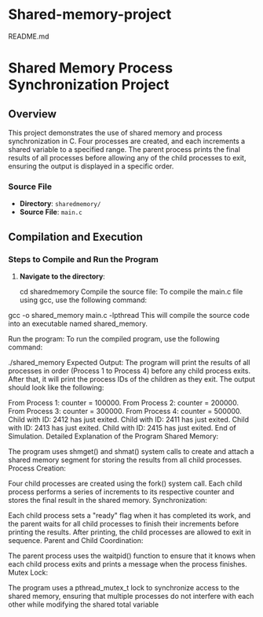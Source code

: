# Shared-memory-project

README.md


# Shared Memory Process Synchronization Project

## Overview
This project demonstrates the use of shared memory and process synchronization in C. Four processes are created, and each increments a shared variable to a specified range. The parent process prints the final results of all processes before allowing any of the child processes to exit, ensuring the output is displayed in a specific order.

### Source File
- **Directory**: `sharedmemory/`
- **Source File**: `main.c`

## Compilation and Execution

### Steps to Compile and Run the Program

1. **Navigate to the directory**:

   cd sharedmemory
Compile the source file: To compile the main.c file using gcc, use the following command:


gcc -o shared_memory main.c -lpthread
This will compile the source code into an executable named shared_memory.

Run the program: To run the compiled program, use the following command:

./shared_memory
Expected Output: The program will print the results of all processes in order (Process 1 to Process 4) before any child process exits. After that, it will print the process IDs of the children as they exit. The output should look like the following:


From Process 1: counter = 100000.
From Process 2: counter = 200000.
From Process 3: counter = 300000.
From Process 4: counter = 500000.
Child with ID: 2412 has just exited.
Child with ID: 2411 has just exited.
Child with ID: 2413 has just exited.
Child with ID: 2415 has just exited.
End of Simulation.
Detailed Explanation of the Program
Shared Memory:

The program uses shmget() and shmat() system calls to create and attach a shared memory segment for storing the results from all child processes.
Process Creation:

Four child processes are created using the fork() system call. Each child process performs a series of increments to its respective counter and stores the final result in the shared memory.
Synchronization:

Each child process sets a "ready" flag when it has completed its work, and the parent waits for all child processes to finish their increments before printing the results. After printing, the child processes are allowed to exit in sequence.
Parent and Child Coordination:

The parent process uses the waitpid() function to ensure that it knows when each child process exits and prints a message when the process finishes.
Mutex Lock:

The program uses a pthread_mutex_t lock to synchronize access to the shared memory, ensuring that multiple processes do not interfere with each other while modifying the shared total variable
